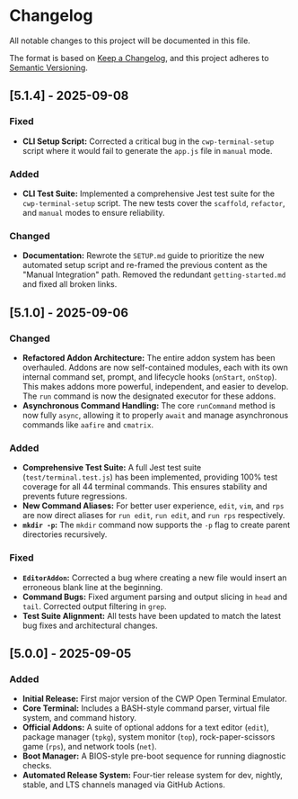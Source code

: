 # Changelog

All notable changes to this project will be documented in this file.

The format is based on [Keep a Changelog](https://keepachangelog.com/en/1.0.0/),
and this project adheres to [Semantic Versioning](https://semver.org/spec/v2.0.0.html).

## [5.1.4] - 2025-09-08

### Fixed
- **CLI Setup Script:** Corrected a critical bug in the `cwp-terminal-setup` script where it would fail to generate the `app.js` file in `manual` mode.

### Added
- **CLI Test Suite:** Implemented a comprehensive Jest test suite for the `cwp-terminal-setup` script. The new tests cover the `scaffold`, `refactor`, and `manual` modes to ensure reliability.

### Changed
- **Documentation:** Rewrote the `SETUP.md` guide to prioritize the new automated setup script and re-framed the previous content as the "Manual Integration" path. Removed the redundant `getting-started.md` and fixed all broken links.

## [5.1.0] - 2025-09-06

### Changed
- **Refactored Addon Architecture:** The entire addon system has been overhauled. Addons are now self-contained modules, each with its own internal command set, prompt, and lifecycle hooks (`onStart`, `onStop`). This makes addons more powerful, independent, and easier to develop. The `run` command is now the designated executor for these addons.
- **Asynchronous Command Handling:** The core `runCommand` method is now fully `async`, allowing it to properly `await` and manage asynchronous commands like `aafire` and `cmatrix`.

### Added
- **Comprehensive Test Suite:** A full Jest test suite (`test/terminal.test.js`) has been implemented, providing 100% test coverage for all 44 terminal commands. This ensures stability and prevents future regressions.
- **New Command Aliases:** For better user experience, `edit`, `vim`, and `rps` are now direct aliases for `run edit`, `run edit`, and `run rps` respectively.
- **`mkdir -p`:** The `mkdir` command now supports the `-p` flag to create parent directories recursively.

### Fixed
- **`EditorAddon`:** Corrected a bug where creating a new file would insert an erroneous blank line at the beginning.
- **Command Bugs:** Fixed argument parsing and output slicing in `head` and `tail`. Corrected output filtering in `grep`.
- **Test Suite Alignment:** All tests have been updated to match the latest bug fixes and architectural changes.

## [5.0.0] - 2025-09-05

### Added
- **Initial Release:** First major version of the CWP Open Terminal Emulator.
- **Core Terminal:** Includes a BASH-style command parser, virtual file system, and command history.
- **Official Addons:** A suite of optional addons for a text editor (`edit`), package manager (`tpkg`), system monitor (`top`), rock-paper-scissors game (`rps`), and network tools (`net`).
- **Boot Manager:** A BIOS-style pre-boot sequence for running diagnostic checks.
- **Automated Release System:** Four-tier release system for dev, nightly, stable, and LTS channels managed via GitHub Actions.
